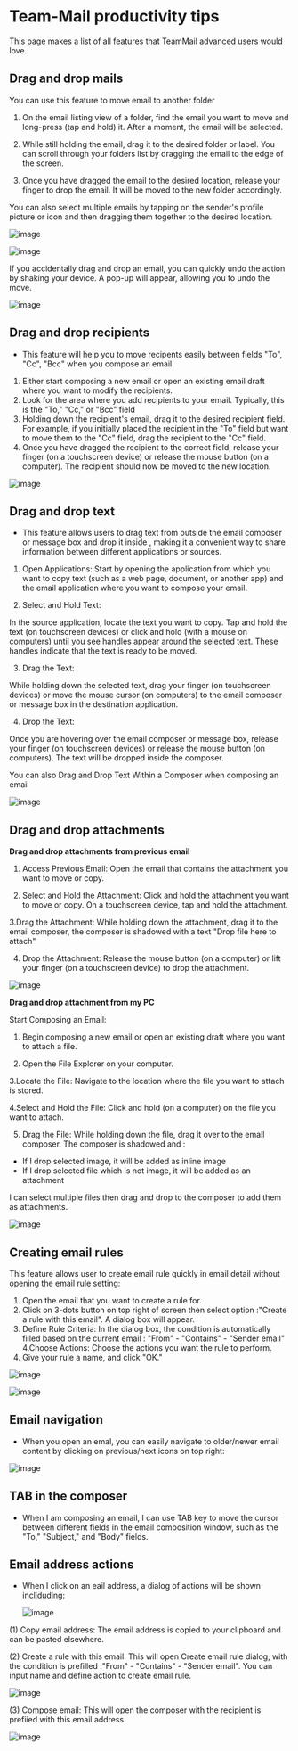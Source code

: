 # Team-Mail productivity tips

This page makes a list of all features that TeamMail advanced users would love.

## Drag and drop mails

You can use this feature to move email to another folder 

1. On the email listing view of a folder, find the email you want to move and long-press (tap and hold) it. After a moment, the email will be selected.

2. While still holding the email, drag it to the desired folder or label. You can scroll through your folders list by dragging the email to the edge of the screen.

3. Once you have dragged the email to the desired location, release your finger to drop the email. It will be moved to the new folder accordingly.

You can also select multiple emails by tapping on the sender's profile picture or icon and then dragging them together to the desired location.


![image](https://github.com/linagora/tmail-flutter/assets/68209176/ab25efe7-9063-477e-af22-1d7a2617ca3f)

![image](https://github.com/linagora/tmail-flutter/assets/68209176/4e661adb-d100-451f-94cb-17f4a373b5d3)


If you accidentally drag and drop an email, you can quickly undo the action by shaking your device. A pop-up will appear, allowing you to undo the move.

![image](https://github.com/linagora/tmail-flutter/assets/68209176/35375803-05f5-4031-b15a-467b8e7cae84)


## Drag and drop recipients

- This feature will help you to move recipents easily between fields "To", "Cc", "Bcc" when you compose an email

1. Either start composing a new email or open an existing email draft where you want to modify the recipients.
2. Look for the area where you add recipients to your email. Typically, this is the "To," "Cc," or "Bcc" field
3. Holding down the recipient's email, drag it to the desired recipient field. For example, if you initially placed the recipient in the "To" field but want to move them to the "Cc" field, drag the recipient to the "Cc" field.
4. Once you have dragged the recipient to the correct field, release your finger (on a touchscreen device) or release the mouse button (on a computer). The recipient should now be moved to the new location.

![image](https://github.com/linagora/tmail-flutter/assets/68209176/99f81433-2f53-4e93-bcb6-993b884d5b9f)

## Drag and drop text

- This feature allows users to drag text from outside the email composer or message box and drop it inside , making it a convenient way to share information between different applications or sources.

1. Open Applications: Start by opening the application from which you want to copy text (such as a web page, document, or another app) and the email application where you want to compose your email.

2. Select and Hold Text:

In the source application, locate the text you want to copy. Tap and hold the text (on touchscreen devices) or click and hold (with a mouse on computers) until you see handles appear around the selected text. These handles indicate that the text is ready to be moved.

3. Drag the Text:

While holding down the selected text, drag your finger (on touchscreen devices) or move the mouse cursor (on computers) to the email composer or message box in the destination application.

4. Drop the Text:

Once you are hovering over the email composer or message box, release your finger (on touchscreen devices) or release the mouse button (on computers). The text will be dropped inside the composer.

You can also Drag and Drop Text Within a Composer when composing an email 

![image](https://github.com/linagora/tmail-flutter/assets/68209176/81b234ab-754a-4cdb-bad6-bd0f09f4aa31)



## Drag and drop attachments

**Drag and drop attachments from previous email**

1. Access Previous Email: Open the email that contains the attachment you want to move or copy.

2. Select and Hold the Attachment: Click and hold the attachment you want to move or copy. On a touchscreen device, tap and hold the attachment.

3.Drag the Attachment: While holding down the attachment, drag it to the email composer, the composer is shadowed with a text "Drop file here to attach"

4. Drop the Attachment: Release the mouse button (on a computer) or lift your finger (on a touchscreen device) to drop the attachment.


![image](https://github.com/linagora/tmail-flutter/assets/68209176/ffbbe0c7-65ae-408d-b2e7-404405e90fb3)

**Drag and drop attachment from my PC**

Start Composing an Email:

1. Begin composing a new email or open an existing draft where you want to attach a file.

2. Open the File Explorer on your computer.

3.Locate the File: Navigate to the location where the file you want to attach is stored.

4.Select and Hold the File: Click and hold (on a computer) on the file you want to attach.

5. Drag the File:
While holding down the file, drag it over to the email composer. The composer is shadowed and :

- If I drop selected image, it will be added as inline image
- If I drop selected file which is not image, it will be added as an attachment

I can select multiple files then drag and drop to the composer to add them as attachments.


![image](https://github.com/linagora/tmail-flutter/assets/68209176/343e91ca-e533-4fee-a6b4-243e405a0c01)

## Creating email rules

This feature allows user to create email rule quickly in email detail without opening the email rule setting:

1. Open the email that you want to create a rule for.
2. Click on 3-dots button on top right of screen then select option :"Create a rule with this email". A dialog box will appear.
3. Define Rule Criteria:
In the dialog box, the condition is automatically filled based on the current email  : "From" - "Contains" - "Sender email"
4.Choose Actions:
Choose the actions you want the rule to perform.
5. Give your rule a name, and click "OK."

![image](https://github.com/linagora/tmail-flutter/assets/68209176/29fdda4c-df63-4c4d-a821-8cf6a9756d5d)

![image](https://github.com/linagora/tmail-flutter/assets/68209176/1d4d1b59-6990-4b32-85fa-6c954bcac321)

## Email navigation

- When you open an emal, you can easily navigate to older/newer email content by clicking on previous/next icons on top right: 

![image](https://github.com/linagora/tmail-flutter/assets/68209176/830ce45a-78a1-46a3-b2fe-e4ab13f8ae6f)

## TAB in the composer

- When I am composing an email, I can use TAB key to move the cursor between different fields in the email composition window, such as the "To," "Subject," and "Body" fields.

## Email address actions

- When I click on an eail address, a dialog of actions will be shown incliduding:

  ![image](https://github.com/linagora/tmail-flutter/assets/68209176/2c1fc397-906b-49fc-bd3e-8676a7a77acc)

(1) Copy email address: The email address is copied to your clipboard and can be pasted elsewhere.

(2) Create a rule with this email: This will open Create email rule dialog, with the condition is prefilled :"From" - "Contains" - "Sender email". You can input name and define action to create email rule. 

![image](https://github.com/linagora/tmail-flutter/assets/68209176/6168dfd8-1558-4928-abe4-c5fe10501fcd)

(3) Compose email: This will open the composer with the recipient is prefiied with this email address 

![image](https://github.com/linagora/tmail-flutter/assets/68209176/b321b753-611b-418a-948f-27f29cca0727)
